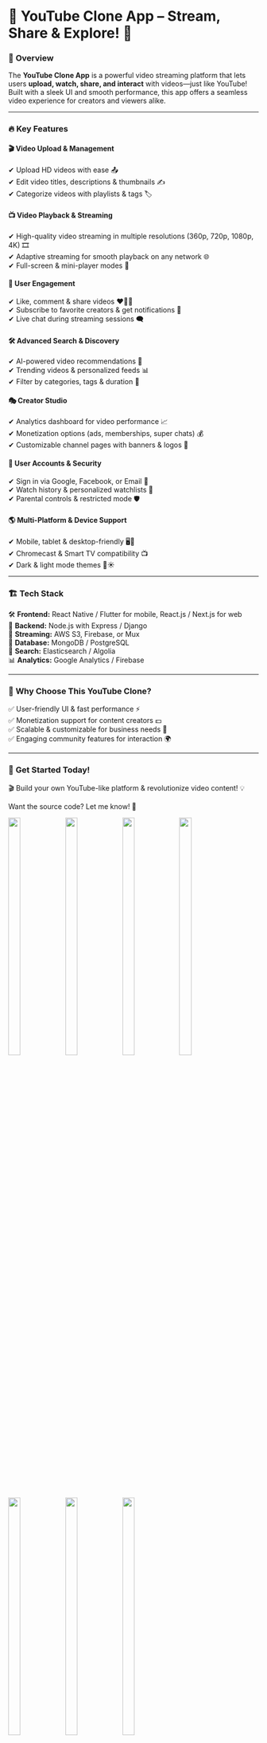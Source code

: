 # 🎥 YouTube Clone App – Stream, Share & Explore! 🚀  

### 🌟 **Overview**  
The **YouTube Clone App** is a powerful video streaming platform that lets users **upload, watch, share, and interact** with videos—just like YouTube! Built with a sleek UI and smooth performance, this app offers a seamless video experience for creators and viewers alike.  

---

### 🔥 **Key Features**  

#### 🎬 **Video Upload & Management**  
✔ Upload HD videos with ease 📤  
✔ Edit video titles, descriptions & thumbnails ✍️  
✔ Categorize videos with playlists & tags 🏷️  

#### 📺 **Video Playback & Streaming**  
✔ High-quality video streaming in multiple resolutions (360p, 720p, 1080p, 4K) 🎞️  
✔ Adaptive streaming for smooth playback on any network 🌐  
✔ Full-screen & mini-player modes 🔄  

#### 💬 **User Engagement**  
✔ Like, comment & share videos ❤️💬🔄  
✔ Subscribe to favorite creators & get notifications 🔔  
✔ Live chat during streaming sessions 🗨️  

#### 🛠 **Advanced Search & Discovery**  
✔ AI-powered video recommendations 🤖  
✔ Trending videos & personalized feeds 📊  
✔ Filter by categories, tags & duration 🎯  

#### 🎭 **Creator Studio**  
✔ Analytics dashboard for video performance 📈  
✔ Monetization options (ads, memberships, super chats) 💰  
✔ Customizable channel pages with banners & logos 🎨  

#### 🔐 **User Accounts & Security**  
✔ Sign in via Google, Facebook, or Email 🔑  
✔ Watch history & personalized watchlists 📜  
✔ Parental controls & restricted mode 🛡️  

#### 🌎 **Multi-Platform & Device Support**  
✔ Mobile, tablet & desktop-friendly 🖥️📱  
✔ Chromecast & Smart TV compatibility 📺  
✔ Dark & light mode themes 🌙☀️  

---

### 🏗 **Tech Stack**  
🛠 **Frontend:** React Native / Flutter for mobile, React.js / Next.js for web  
🚀 **Backend:** Node.js with Express / Django  
🎥 **Streaming:** AWS S3, Firebase, or Mux  
💾 **Database:** MongoDB / PostgreSQL  
🔎 **Search:** Elasticsearch / Algolia  
📊 **Analytics:** Google Analytics / Firebase  

---

### 🎯 **Why Choose This YouTube Clone?**  
✅ User-friendly UI & fast performance ⚡  
✅ Monetization support for content creators 💵  
✅ Scalable & customizable for business needs 🔧  
✅ Engaging community features for interaction 🌍  

---

### 🚀 **Get Started Today!**  
🎬 Build your own YouTube-like platform & revolutionize video content! 💡  

Want the source code? Let me know! 🚀



<p>
    <img src="https://github.com/user-attachments/assets/3157dc97-0933-47b1-b9da-aad3d4507c5b"height="35%" width="22%">
      <img src="https://github.com/user-attachments/assets/420aff3e-7e39-487f-9067-752207c03119"height="35%" width="22%">
        <img src="https://github.com/user-attachments/assets/17e9598d-2c71-497c-b083-1973f746dc8f"height="35%" width="22%">
          <img src="https://github.com/user-attachments/assets/e2cb8a5d-f9df-4c0b-b441-77392bf18a95"height="35%" width="22%">
            <img src="https://github.com/user-attachments/assets/e8ad4b48-2d1d-4444-a8c2-4c63d8c4b6e9"height="35%" width="22%">
               <img src="https://github.com/user-attachments/assets/76bdfc54-a1fe-46da-a3b0-18eee503c46d"height="35%" width="22%">
                 <img src="https://github.com/user-attachments/assets/d9ef090f-a2a5-4643-8b58-5ef5d419e3ac"height="35%" width="22%">
    
                 </p>



https://github.com/user-attachments/assets/b431d502-2b8b-4d70-bca7-32c3698fc3db


                 
   
